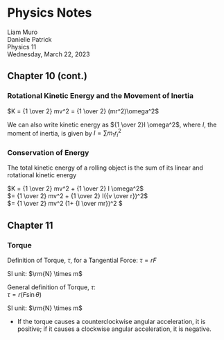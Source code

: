# Physics Notes

Liam Muro\
Danielle Patrick\
Physics 11\
Wednesday, March 22, 2023

## Chapter 10 (cont.)

### Rotational Kinetic Energy and the Movement of Inertia

$K = {1 \over 2} mv^2 = {1 \over 2} (mr^2)\omega^2$

We can also write kinetic energy as ${1 \over 2}I \omega^2$, where $I$, the moment of inertia, is given by $I = \sum{m_1r_i^2}$

### Conservation of Energy

The total kinetic energy of a rolling object is the sum of its linear and rotational kinetic energy

$K = {1 \over 2} mv^2  + {1 \over 2} I \omega^2$ \
$=  {1 \over 2} mv^2  + {1 \over 2} I({v \over r})^2$ \
$= {1 \over 2} mv^2 (1+ {I \over mr})^2 $

## Chapter 11

### Torque

Definition of Torque, $\tau$, for a Tangential Force: $\tau = rF$

SI unit: $\rm{N} \times m$

General definition of Torque, $\tau$: \
$\tau = r(F \sin{\theta})$

SI unit: $\rm{N} \times m$

- If the torque causes a counterclockwise angular acceleration, it is positive; if it causes a clockwise angular acceleration, it is negative.

